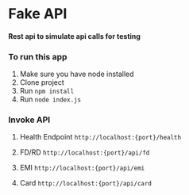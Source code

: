 # Fake API 
#### Rest api to simulate api calls for testing

### To run this app
1. Make sure you have node installed
2. Clone project
3. Run ```npm install```
4. Run ```node index.js```


### Invoke API 

1. Health Endpoint
   ```http://localhost:{port}/health```

2. FD/RD
   ```http://localhost:{port}/api/fd```

3. EMI
   ```http://localhost:{port}/api/emi```

4. Card
   ```http://localhost:{port}/api/card```
